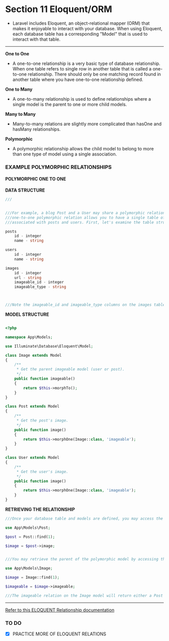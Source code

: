 # Section 11 Eloquent/ORM

- Laravel includes Eloquent, an object-relational mapper (ORM) that makes it enjoyable to interact with your database. When using Eloquent, each database table has a corresponding "Model" that is used to interact with that table.
<hr>

**One to One**

- A one-to-one relationship is a very basic type of database relationship. When one table refers to single row in another table that is called a one-to-one relationship. There should only be one matching record found in another table where you have one-to-one relationship defined.

**One to Many**

- A one-to-many relationship is used to define relationships where a single model is the parent to one or more child models.

**Many to Many**

- Many-to-many relations are slightly more complicated than hasOne and hasMany relationships.

**Polymorphic**

- A polymorphic relationship allows the child model to belong to more than one type of model using a single association.

### EXAMPLE POLYMORPHIC RELATIONSHIPS

#### POLYMORPHIC ONE TO ONE

**DATA STRUCTURE**

```php
///


///For example, a blog Post and a User may share a polymorphic relation to an Image model. Using a
///one-to-one polymorphic relation allows you to have a single table of unique images that may be
///associated with posts and users. First, let's examine the table structure:

posts
    id - integer
    name - string

users
    id - integer
    name - string

images
    id - integer
    url - string
    imageable_id - integer
    imageable_type - string



///Note the imageable_id and imageable_type columns on the images table. The imageable_id column will contain the ID value of the post or user, while the imageable_type column will contain the class name of the parent model. The imageable_type column is used by Eloquent to determine which "type" of parent model to return when accessing the imageable relation. In this case, the column would contain either App\Models\Post or App\Models\User.
```

**MODEL STRUCTURE**

```php

<?php

namespace App\Models;

use Illuminate\Database\Eloquent\Model;

class Image extends Model
{
    /**
     * Get the parent imageable model (user or post).
     */
    public function imageable()
    {
        return $this->morphTo();
    }
}

class Post extends Model
{
    /**
     * Get the post's image.
     */
    public function image()
    {
        return $this->morphOne(Image::class, 'imageable');
    }
}

class User extends Model
{
    /**
     * Get the user's image.
     */
    public function image()
    {
        return $this->morphOne(Image::class, 'imageable');
    }
}
```

**RETRIEVING THE RELATIONSHIP**

```php
///Once your database table and models are defined, you may access the relationships via your models. For example, to retrieve the image for a post, we can access the image dynamic relationship property:

use App\Models\Post;

$post = Post::find(1);

$image = $post->image;


///You may retrieve the parent of the polymorphic model by accessing the name of the method that performs the call to morphTo. In this case, that is the imageable method on the Image model. So, we will access that method as a dynamic relationship property:

use App\Models\Image;

$image = Image::find(1);

$imageable = $image->imageable;

///The imageable relation on the Image model will return either a Post or User instance, depending on which type of model owns the image.
```

<hr>

[Refer to this ELOQUENT Relationship documentation](https://laravel.com/docs/9.x/eloquent-relationships)

### TO DO

- [x] PRACTICE MORE OF ELOQUENT RELATIONS
